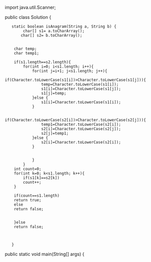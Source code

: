 import java.util.Scanner;

public class Solution {

       static boolean isAnagram(String a, String b) {
            char[] s1= a.toCharArray();
           char[] s2= b.toCharArray();


        char temp;
        char temp1;

        if(s1.length==s2.length){
            for(int i=0; i<s1.length; i++){
                for(int j=i+1; j<s1.length; j++){
                if(Character.toLowerCase(s1[i])>Character.toLowerCase(s1[j])){
                    temp=Character.toLowerCase(s1[i]);
                    s1[i]=Character.toLowerCase(s1[j]);
                    s1[j]=temp;
                }else {
                    s1[i]=Character.toLowerCase(s1[i]);
                }

                if(Character.toLowerCase(s2[i])>Character.toLowerCase(s2[j])){
                    temp1=Character.toLowerCase(s2[i]);
                    s2[i]=Character.toLowerCase(s2[j]);
                    s2[j]=temp1;
                }else {
                    s2[i]=Character.toLowerCase(s2[i]);
                }
                
                
                }
            }
        int count=0;
        for(int k=0; k<s1.length; k++){
            if(s1[k]==s2[k])
            count++;
        }

        if(count==s1.length)
        return true;
        else
        return false;


        }else
        return false;



       }

  public static void main(String[] args) {

